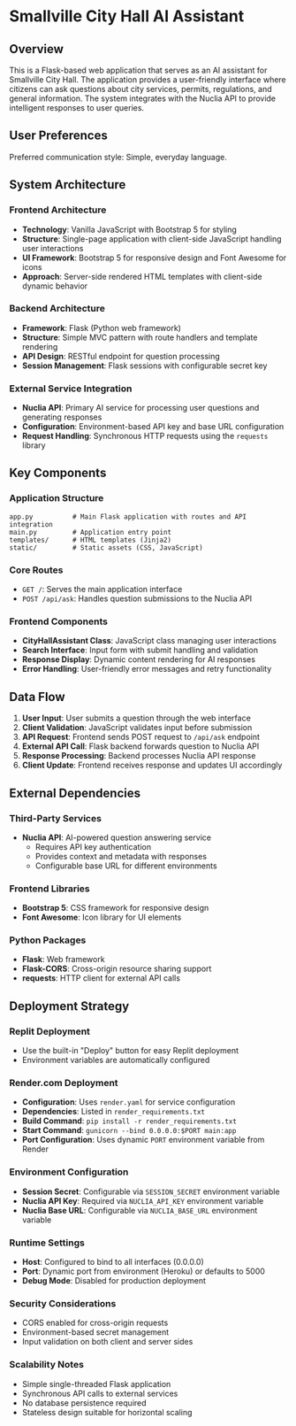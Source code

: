 # Smallville City Hall AI Assistant

## Overview

This is a Flask-based web application that serves as an AI assistant for Smallville City Hall. The application provides a user-friendly interface where citizens can ask questions about city services, permits, regulations, and general information. The system integrates with the Nuclia API to provide intelligent responses to user queries.

## User Preferences

Preferred communication style: Simple, everyday language.

## System Architecture

### Frontend Architecture
- **Technology**: Vanilla JavaScript with Bootstrap 5 for styling
- **Structure**: Single-page application with client-side JavaScript handling user interactions
- **UI Framework**: Bootstrap 5 for responsive design and Font Awesome for icons
- **Approach**: Server-side rendered HTML templates with client-side dynamic behavior

### Backend Architecture
- **Framework**: Flask (Python web framework)
- **Structure**: Simple MVC pattern with route handlers and template rendering
- **API Design**: RESTful endpoint for question processing
- **Session Management**: Flask sessions with configurable secret key

### External Service Integration
- **Nuclia API**: Primary AI service for processing user questions and generating responses
- **Configuration**: Environment-based API key and base URL configuration
- **Request Handling**: Synchronous HTTP requests using the `requests` library

## Key Components

### Application Structure
```
app.py          # Main Flask application with routes and API integration
main.py         # Application entry point
templates/      # HTML templates (Jinja2)
static/         # Static assets (CSS, JavaScript)
```

### Core Routes
- `GET /`: Serves the main application interface
- `POST /api/ask`: Handles question submissions to the Nuclia API

### Frontend Components
- **CityHallAssistant Class**: JavaScript class managing user interactions
- **Search Interface**: Input form with submit handling and validation
- **Response Display**: Dynamic content rendering for AI responses
- **Error Handling**: User-friendly error messages and retry functionality

## Data Flow

1. **User Input**: User submits a question through the web interface
2. **Client Validation**: JavaScript validates input before submission
3. **API Request**: Frontend sends POST request to `/api/ask` endpoint
4. **External API Call**: Flask backend forwards question to Nuclia API
5. **Response Processing**: Backend processes Nuclia API response
6. **Client Update**: Frontend receives response and updates UI accordingly

## External Dependencies

### Third-Party Services
- **Nuclia API**: AI-powered question answering service
  - Requires API key authentication
  - Provides context and metadata with responses
  - Configurable base URL for different environments

### Frontend Libraries
- **Bootstrap 5**: CSS framework for responsive design
- **Font Awesome**: Icon library for UI elements

### Python Packages
- **Flask**: Web framework
- **Flask-CORS**: Cross-origin resource sharing support
- **requests**: HTTP client for external API calls

## Deployment Strategy

### Replit Deployment
- Use the built-in "Deploy" button for easy Replit deployment
- Environment variables are automatically configured

### Render.com Deployment
- **Configuration**: Uses `render.yaml` for service configuration
- **Dependencies**: Listed in `render_requirements.txt`
- **Build Command**: `pip install -r render_requirements.txt`
- **Start Command**: `gunicorn --bind 0.0.0.0:$PORT main:app`
- **Port Configuration**: Uses dynamic `PORT` environment variable from Render

### Environment Configuration
- **Session Secret**: Configurable via `SESSION_SECRET` environment variable
- **Nuclia API Key**: Required via `NUCLIA_API_KEY` environment variable
- **Nuclia Base URL**: Configurable via `NUCLIA_BASE_URL` environment variable

### Runtime Settings
- **Host**: Configured to bind to all interfaces (0.0.0.0)
- **Port**: Dynamic port from environment (Heroku) or defaults to 5000
- **Debug Mode**: Disabled for production deployment

### Security Considerations
- CORS enabled for cross-origin requests
- Environment-based secret management
- Input validation on both client and server sides

### Scalability Notes
- Simple single-threaded Flask application
- Synchronous API calls to external services
- No database persistence required
- Stateless design suitable for horizontal scaling
